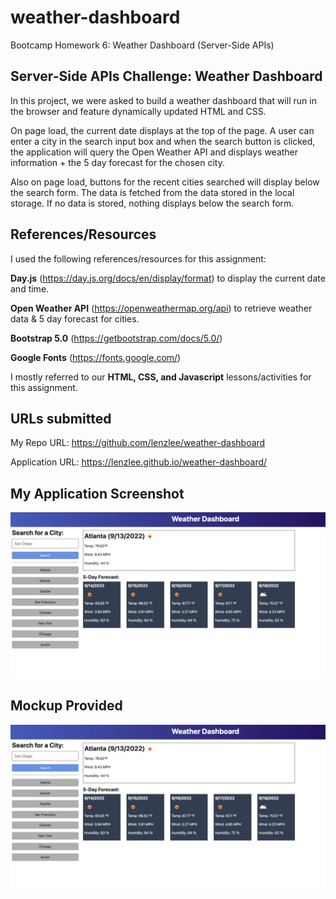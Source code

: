 # weather-dashboard
Bootcamp Homework 6: Weather Dashboard (Server-Side APIs)

## Server-Side APIs Challenge: Weather Dashboard

In this project, we were asked to build a weather dashboard that will run in the browser and feature dynamically updated HTML and CSS.

On page load, the current date displays at the top of the page. A user can enter a city in the search input box and when the search button is clicked, the application will query the Open Weather API and displays weather information + the 5 day forecast for the chosen city. 

Also on page load, buttons for the recent cities searched will display below the search form. The data is fetched from the data stored in the local storage. If no data is stored, nothing displays below the search form.


## References/Resources

I used the following references/resources for this assignment:

**Day.js** (https://day.js.org/docs/en/display/format) to display the current date and time.

**Open Weather API** (https://openweathermap.org/api) to retrieve weather data & 5 day forecast for cities.

**Bootstrap 5.0** (https://getbootstrap.com/docs/5.0/) 

**Google Fonts** (https://fonts.google.com/)

I mostly referred to our **HTML, CSS, and Javascript** lessons/activities for this assignment. 

## URLs submitted

My Repo URL: https://github.com/lenzlee/weather-dashboard

Application URL: https://lenzlee.github.io/weather-dashboard/


## My Application Screenshot

![alt text](06-server-side-apis-homework-demo.png)

## Mockup Provided

![alt text](06-server-side-apis-homework-demo.png)
